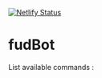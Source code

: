 [![Netlify Status](https://api.netlify.com/api/v1/badges/75ff567f-b11e-4c67-a0d2-f1cf69bdbafb/deploy-status)](https://app.netlify.com/sites/fudweara/deploys)

# fudBot

List available commands :
